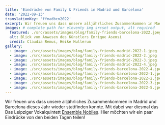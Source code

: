 ```yaml
---
title: 'Eindrücke von Family & Friends in Madrid und Barcelona'
date: '2022-09-13'
translationKey: 'ffmadbcn2022'
excerpt: Wir freuen uns dass unsere alljährliches Zusammenkommen in Madrid und Barcelona dieses Jahr wieder stattfinden konnte.
images: # complete path for eleventy img srcset output, alt required
  featured: ./src/assets/images/blog/family-friends-barcelona-2022.jpeg
  alt: Blick vom Anwesen des Künstlers Enrique Asensi
  credit: Claudia Remus, Heike Hullerum
gallery:
  - image: ./src/assets/images/blog/family-friends-madrid-2022-1.jpeg
  - image: ./src/assets/images/blog/family-friends-madrid-2022-2.jpeg
  - image: ./src/assets/images/blog/family-friends-madrid-2022-3.jpeg
  - image: ./src/assets/images/blog/family-friends-madrid-2022-4.jpeg
  - image: ./src/assets/images/blog/family-friends-barcelona-2022-4.jpeg
  - image: ./src/assets/images/blog/family-friends-barcelona-2022-1.jpeg
  - image: ./src/assets/images/blog/family-friends-barcelona-2022-2.jpeg
  - image: ./src/assets/images/blog/family-friends-barcelona-2022-3.jpeg
  - image: ./src/assets/images/blog/family-friends-barcelona-2022-5.jpeg
---
```


Wir freuen uns dass unsere alljährliches Zusammenkommen in Madrid und Barcelona dieses Jahr wieder stattfinden konnte. Mit dabei war diesmal das Das Leipziger Vokalquintett [Ensemble Nobiles](https://www.fundaciongoethe.org/de/kuenstler/ensemble-nobiles/).
Hier möchten wir ein paar Eindrücke von den beiden Tagen teilen!

